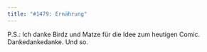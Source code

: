 ```yaml
---
title: "#1479: Ernährung"
---
```


P.S.:
Ich danke Birdz und Matze für die Idee zum heutigen Comic. Dankedankedanke.
Und so.

